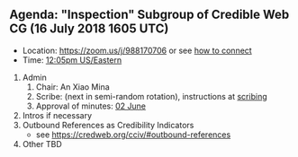 ## Agenda: "Inspection" Subgroup of Credible Web CG (16 July 2018 1605 UTC)

* Location: https://zoom.us/j/988170706 or see [how to connect](../how-to-connect.md) 
* Time: [12:05pm US/Eastern](https://www.timeanddate.com/worldclock/fixedtime.html?iso=20180716T1205&p1=43)

1. Admin
    1. Chair: An Xiao Mina
    1. Scribe: (next in semi-random rotation), instructions at [scribing](../scribing.html)
    1. Approval of minutes: [02 June](https://credweb.org/minutes/20180702.html)
1. Intros if necessary
1. Outbound References as Credibility Indicators
    * see https://credweb.org/cciv/#outbound-references
1. Other TBD


   
